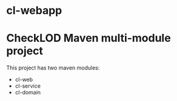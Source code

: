 # cl-webapp
CheckLOD Maven multi-module project
===

This project has two maven modules:
- cl-web
- cl-service
- cl-domain